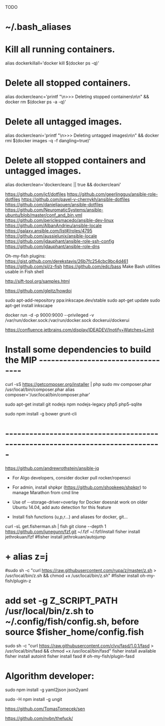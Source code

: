 TODO

# ~/.bash_aliases

# Kill all running containers.
alias dockerkillall='docker kill $(docker ps -q)'

# Delete all stopped containers.
alias dockercleanc='printf "\n>>> Deleting stopped containers\n\n" && docker rm $(docker ps -a -q)'

# Delete all untagged images.
alias dockercleani='printf "\n>>> Deleting untagged images\n\n" && docker rmi $(docker images -q -f dangling=true)'

# Delete all stopped containers and untagged images.
alias dockerclean='dockercleanc || true && dockercleani'


https://github.com/jcf/dotfiles
https://github.com/geerlingguy/ansible-role-dotfiles
https://github.com/pavel-v-chernykh/ansible-dotfiles
https://github.com/danieljaouen/ansible-dotfiles
https://github.com/NeuromaticSystems/ansible-ubuntu/blob/master/conf_and_bin.yml
https://github.com/periclesmacedo/ansible-dev-linux
https://github.com/AlbanAndrieu/ansible-locale
https://galaxy.ansible.com/list#/roles/4795
https://github.com/aussielunix/ansible-locale
https://github.com/jdauphant/ansible-role-ssh-config
https://github.com/jdauphant/ansible-role-dns

Oh-my-fish plugins: https://gist.github.com/derekstavis/26b7fc254cbc9bc4d461
https://github.com/sjl/z-fish
https://github.com/edc/bass Make Bash utilities usable in Fish shell

http://sift-tool.org/samples.html

https://github.com/gleitz/howdoi

sudo apt-add-repository ppa:inkscape.dev/stable
sudo apt-get update
sudo apt-get install inkscape

docker run -d -p 9000:9000 --privileged -v /var/run/docker.sock:/var/run/docker.sock dockerui/dockerui

https://confluence.jetbrains.com/display/IDEADEV/Inotify+Watches+Limit

# Install some dependencies to build the MIP ----------------------------------

curl -sS https://getcomposer.org/installer | php
sudo mv composer.phar /usr/local/bin/composer.phar
alias composer='/usr/local/bin/composer.phar'

sudo apt-get install git nodejs npm nodejs-legacy php5 php5-sqlite

sudo npm install -g bower grunt-cli

# -----------------------------------------------------------------------------

https://github.com/andrewrothstein/ansible-jq

* For Algo developers, consider docker pull rocker/ropensci

* For admin, install shpkpr (https://github.com/shopkeep/shpkpr) to manage Marathon from cmd line

* Use of --storage-driver=overlay for Docker doesnàt work on older Ubuntu 14.04, add auto detection for this feature

* Install fish functions (u,p,r...) and aliases for docker, git...

curl -sL get.fisherman.sh | fish
git clone --depth 1 https://github.com/junegunn/fzf.git ~/.fzf
~/.fzf/install
fisher install jethrokuan/fzf
#fisher install jethrokuan/autojump
#  + alias z=j
#sudo sh -c "curl https://raw.githubusercontent.com/rupa/z/master/z.sh > /usr/local/bin/z.sh && chmod +x /usr/local/bin/z.sh"
#fisher install oh-my-fish/plugin-z
# add set -g Z_SCRIPT_PATH /usr/local/bin/z.sh to ~/.config/fish/config.sh, before source $fisher_home/config.fish
sudo sh -c "curl https://raw.githubusercontent.com/clvv/fasd/1.0.1/fasd > /usr/local/bin/fasd && chmod +x /usr/local/bin/fasd"
fisher install available
fisher install autoinit
fisher install fasd # oh-my-fish/plugin-fasd

# Algorithm developer:
  sudo npm install -g yaml2json json2yaml

sudo -H npm install -g ungit

https://github.com/TomasTomecek/sen

https://github.com/nvbn/thefuck/
